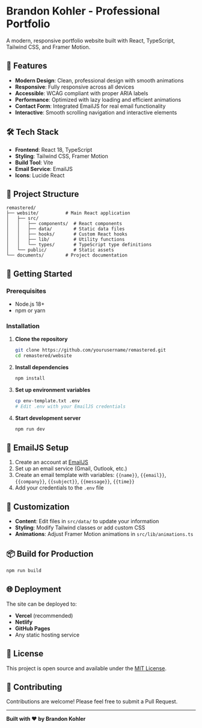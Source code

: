 # Brandon Kohler - Professional Portfolio

A modern, responsive portfolio website built with React, TypeScript, Tailwind CSS, and Framer Motion.

## 🚀 Features

- **Modern Design**: Clean, professional design with smooth animations
- **Responsive**: Fully responsive across all devices
- **Accessible**: WCAG compliant with proper ARIA labels
- **Performance**: Optimized with lazy loading and efficient animations
- **Contact Form**: Integrated EmailJS for real email functionality
- **Interactive**: Smooth scrolling navigation and interactive elements

## 🛠️ Tech Stack

- **Frontend**: React 18, TypeScript
- **Styling**: Tailwind CSS, Framer Motion
- **Build Tool**: Vite
- **Email Service**: EmailJS
- **Icons**: Lucide React

## 📁 Project Structure

```
remastered/
├── website/          # Main React application
│   ├── src/
│   │   ├── components/  # React components
│   │   ├── data/        # Static data files
│   │   ├── hooks/       # Custom React hooks
│   │   ├── lib/         # Utility functions
│   │   └── types/       # TypeScript type definitions
│   └── public/          # Static assets
└── documents/        # Project documentation
```

## 🚀 Getting Started

### Prerequisites
- Node.js 18+ 
- npm or yarn

### Installation

1. **Clone the repository**
   ```bash
   git clone https://github.com/yourusername/remastered.git
   cd remastered/website
   ```

2. **Install dependencies**
   ```bash
   npm install
   ```

3. **Set up environment variables**
   ```bash
   cp env-template.txt .env
   # Edit .env with your EmailJS credentials
   ```

4. **Start development server**
   ```bash
   npm run dev
   ```

## 📧 EmailJS Setup

1. Create an account at [EmailJS](https://www.emailjs.com/)
2. Set up an email service (Gmail, Outlook, etc.)
3. Create an email template with variables: `{{name}}`, `{{email}}`, `{{company}}`, `{{subject}}`, `{{message}}`, `{{time}}`
4. Add your credentials to the `.env` file

## 🎨 Customization

- **Content**: Edit files in `src/data/` to update your information
- **Styling**: Modify Tailwind classes or add custom CSS
- **Animations**: Adjust Framer Motion animations in `src/lib/animations.ts`

## 📦 Build for Production

```bash
npm run build
```

## 🌐 Deployment

The site can be deployed to:
- **Vercel** (recommended)
- **Netlify**
- **GitHub Pages**
- Any static hosting service

## 📄 License

This project is open source and available under the [MIT License](LICENSE).

## 🤝 Contributing

Contributions are welcome! Please feel free to submit a Pull Request.

---

**Built with ❤️ by Brandon Kohler** 